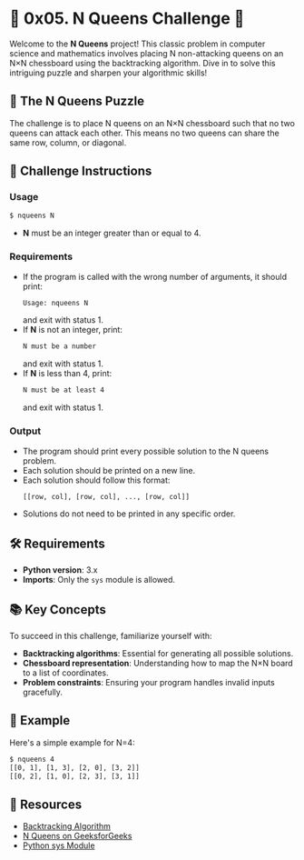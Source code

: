 # 🏰 0x05. N Queens Challenge 🏰

Welcome to the **N Queens** project! This classic problem in computer science and mathematics involves placing N non-attacking queens on an N×N chessboard using the backtracking algorithm. Dive in to solve this intriguing puzzle and sharpen your algorithmic skills!

## 🧩 The N Queens Puzzle

The challenge is to place N queens on an N×N chessboard such that no two queens can attack each other. This means no two queens can share the same row, column, or diagonal.

## 🚀 Challenge Instructions

### Usage

```sh
$ nqueens N
```

- **N** must be an integer greater than or equal to 4.

### Requirements

- If the program is called with the wrong number of arguments, it should print:
  ```sh
  Usage: nqueens N
  ```
  and exit with status 1.
- If **N** is not an integer, print:
  ```sh
  N must be a number
  ```
  and exit with status 1.
- If **N** is less than 4, print:
  ```sh
  N must be at least 4
  ```
  and exit with status 1.

### Output

- The program should print every possible solution to the N queens problem.
- Each solution should be printed on a new line.
- Each solution should follow this format:
  ```sh
  [[row, col], [row, col], ..., [row, col]]
  ```
- Solutions do not need to be printed in any specific order.

## 🛠️ Requirements

- **Python version**: 3.x
- **Imports**: Only the `sys` module is allowed.

## 📚 Key Concepts

To succeed in this challenge, familiarize yourself with:
- **Backtracking algorithms**: Essential for generating all possible solutions.
- **Chessboard representation**: Understanding how to map the N×N board to a list of coordinates.
- **Problem constraints**: Ensuring your program handles invalid inputs gracefully.

## 🌟 Example

Here's a simple example for N=4:

```sh
$ nqueens 4
[[0, 1], [1, 3], [2, 0], [3, 2]]
[[0, 2], [1, 0], [2, 3], [3, 1]]
```

## 🔗 Resources

- [Backtracking Algorithm](https://en.wikipedia.org/wiki/Backtracking)
- [N Queens on GeeksforGeeks](https://www.geeksforgeeks.org/n-queen-problem-backtracking-3/)
- [Python sys Module](https://docs.python.org/3/library/sys.html)
